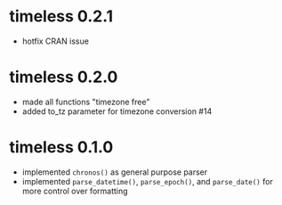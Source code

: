 # timeless 0.2.1

* hotfix CRAN issue

# timeless 0.2.0

* made all functions "timezone free"
* added to_tz parameter for timezone conversion #14

# timeless 0.1.0

* implemented `chronos()` as general purpose parser
* implemented `parse_datetime()`, `parse_epoch()`, and `parse_date()` for more control over formatting

